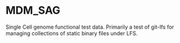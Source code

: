 # MDM_SAG

Single Cell genome functional test data. Primarily a test of git-lfs for managing
collections of static binary files under LFS.
